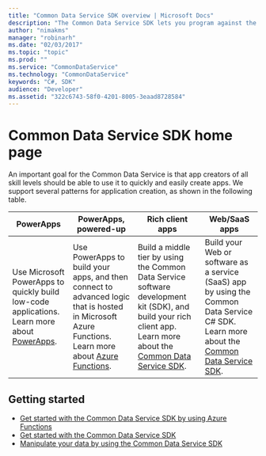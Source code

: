 ```yaml
---
title: "Common Data Service SDK overview | Microsoft Docs"
description: "The Common Data Service SDK lets you program against the Common Data Service by using C#."
author: "nimakms"
manager: "robinarh"
ms.date: "02/03/2017"
ms.topic: "topic"
ms.prod: ""
ms.service: "CommonDataService"
ms.technology: "CommonDataService"
keywords: "C#, SDK"
audience: "Developer"
ms.assetid: "322c6743-58f0-4201-8005-3eaad8728584"
---
```


# Common Data Service SDK home page

An important goal for the Common Data Service is that app creators of all skill levels should be able to use it to quickly and easily create apps. We support several patterns for application creation, as shown in the following table.

| PowerApps | PowerApps, powered-up | Rich client apps | Web/SaaS apps |
|---|---|---|---|
| Use Microsoft PowerApps to quickly build low-code applications.<br>Learn more about [PowerApps](https://powerapps.microsoft.com). | Use PowerApps to build your apps, and then connect to advanced logic that is hosted in Microsoft Azure Functions.<br>Learn more about [Azure Functions](cds-sdk-azure-functions-get-started.md).  | Build a middle tier by using the Common Data Service software development kit (SDK), and build your rich client app.<br>Learn more about the [Common Data Service SDK](cds-sdk-home-page.md). | Build your Web or software as a service (SaaS) app by using the Common Data Service C# SDK.<br>Learn more about the [Common Data Service SDK](cds-sdk-home-page.md). | 

## Getting started

+ [Get started with the Common Data Service SDK by using Azure Functions](cds-sdk-azure-functions-get-started.md)
+ [Get started with the Common Data Service SDK](cds-sdk-get-started.md)
+ [Manipulate your data by using the Common Data Service SDK](cds-sdk-manipulate-data.md)

